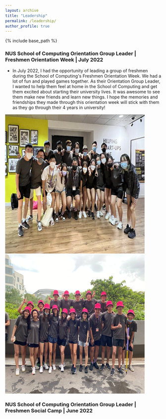 ```yaml
---
layout: archive
title: "Leadership"
permalink: /leadership/
author_profile: true
---
```


{% include base_path %}

### NUS School of Computing Orientation Group Leader | Freshmen Orientation Week | July 2022
* In July 2022, I had the opportunity of leading a group of freshmen during the School of Computing's Freshmen Orientation Week. We had a lot of fun and played games together. As their Orientation Group Leader, I wanted to help them feel at home in the School of Computing and get them excited about starting their university lives. It was awesome to see them make new friends and learn new things. I hope the memories and friendships they made through this orientation week will stick with them as they go through their 4 years in university!  
<img src="/images/OWEEK.jpg" height="450px" width="450px">  
<img src="/images/OWEEK2.jpg" height="450px" width="450px">

### NUS School of Computing Orientation Group Leader | Freshmen Social Camp | June 2022
